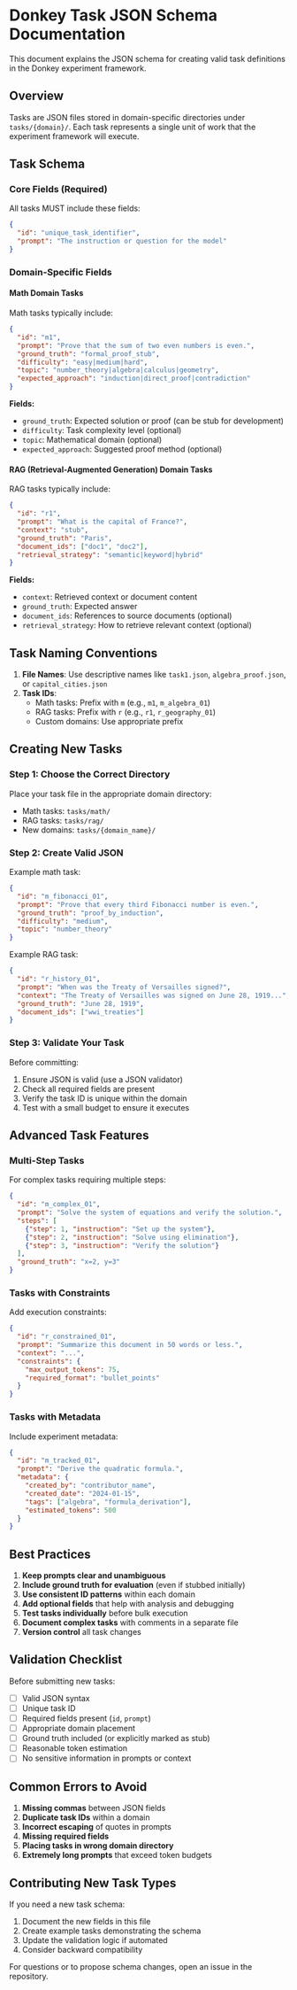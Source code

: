 # Donkey Task JSON Schema Documentation

This document explains the JSON schema for creating valid task definitions in the Donkey experiment framework.

## Overview

Tasks are JSON files stored in domain-specific directories under `tasks/{domain}/`. Each task represents a single unit of work that the experiment framework will execute.

## Task Schema

### Core Fields (Required)

All tasks MUST include these fields:

```json
{
  "id": "unique_task_identifier",
  "prompt": "The instruction or question for the model"
}
```

### Domain-Specific Fields

#### Math Domain Tasks

Math tasks typically include:

```json
{
  "id": "m1",
  "prompt": "Prove that the sum of two even numbers is even.",
  "ground_truth": "formal_proof_stub",
  "difficulty": "easy|medium|hard",
  "topic": "number_theory|algebra|calculus|geometry",
  "expected_approach": "induction|direct_proof|contradiction"
}
```

**Fields:**
- `ground_truth`: Expected solution or proof (can be stub for development)
- `difficulty`: Task complexity level (optional)
- `topic`: Mathematical domain (optional)
- `expected_approach`: Suggested proof method (optional)

#### RAG (Retrieval-Augmented Generation) Domain Tasks

RAG tasks typically include:

```json
{
  "id": "r1",
  "prompt": "What is the capital of France?",
  "context": "stub",
  "ground_truth": "Paris",
  "document_ids": ["doc1", "doc2"],
  "retrieval_strategy": "semantic|keyword|hybrid"
}
```

**Fields:**
- `context`: Retrieved context or document content
- `ground_truth`: Expected answer
- `document_ids`: References to source documents (optional)
- `retrieval_strategy`: How to retrieve relevant context (optional)

## Task Naming Conventions

1. **File Names**: Use descriptive names like `task1.json`, `algebra_proof.json`, or `capital_cities.json`
2. **Task IDs**: 
   - Math tasks: Prefix with `m` (e.g., `m1`, `m_algebra_01`)
   - RAG tasks: Prefix with `r` (e.g., `r1`, `r_geography_01`)
   - Custom domains: Use appropriate prefix

## Creating New Tasks

### Step 1: Choose the Correct Directory

Place your task file in the appropriate domain directory:
- Math tasks: `tasks/math/`
- RAG tasks: `tasks/rag/`
- New domains: `tasks/{domain_name}/`

### Step 2: Create Valid JSON

Example math task:
```json
{
  "id": "m_fibonacci_01",
  "prompt": "Prove that every third Fibonacci number is even.",
  "ground_truth": "proof_by_induction",
  "difficulty": "medium",
  "topic": "number_theory"
}
```

Example RAG task:
```json
{
  "id": "r_history_01",
  "prompt": "When was the Treaty of Versailles signed?",
  "context": "The Treaty of Versailles was signed on June 28, 1919...",
  "ground_truth": "June 28, 1919",
  "document_ids": ["wwi_treaties"]
}
```

### Step 3: Validate Your Task

Before committing:
1. Ensure JSON is valid (use a JSON validator)
2. Check all required fields are present
3. Verify the task ID is unique within the domain
4. Test with a small budget to ensure it executes

## Advanced Task Features

### Multi-Step Tasks

For complex tasks requiring multiple steps:

```json
{
  "id": "m_complex_01",
  "prompt": "Solve the system of equations and verify the solution.",
  "steps": [
    {"step": 1, "instruction": "Set up the system"},
    {"step": 2, "instruction": "Solve using elimination"},
    {"step": 3, "instruction": "Verify the solution"}
  ],
  "ground_truth": "x=2, y=3"
}
```

### Tasks with Constraints

Add execution constraints:

```json
{
  "id": "r_constrained_01",
  "prompt": "Summarize this document in 50 words or less.",
  "context": "...",
  "constraints": {
    "max_output_tokens": 75,
    "required_format": "bullet_points"
  }
}
```

### Tasks with Metadata

Include experiment metadata:

```json
{
  "id": "m_tracked_01",
  "prompt": "Derive the quadratic formula.",
  "metadata": {
    "created_by": "contributor_name",
    "created_date": "2024-01-15",
    "tags": ["algebra", "formula_derivation"],
    "estimated_tokens": 500
  }
}
```

## Best Practices

1. **Keep prompts clear and unambiguous**
2. **Include ground truth for evaluation** (even if stubbed initially)
3. **Use consistent ID patterns** within each domain
4. **Add optional fields** that help with analysis and debugging
5. **Test tasks individually** before bulk execution
6. **Document complex tasks** with comments in a separate file
7. **Version control** all task changes

## Validation Checklist

Before submitting new tasks:
- [ ] Valid JSON syntax
- [ ] Unique task ID
- [ ] Required fields present (`id`, `prompt`)
- [ ] Appropriate domain placement
- [ ] Ground truth included (or explicitly marked as stub)
- [ ] Reasonable token estimation
- [ ] No sensitive information in prompts or context

## Common Errors to Avoid

1. **Missing commas** between JSON fields
2. **Duplicate task IDs** within a domain
3. **Incorrect escaping** of quotes in prompts
4. **Missing required fields**
5. **Placing tasks in wrong domain directory**
6. **Extremely long prompts** that exceed token budgets

## Contributing New Task Types

If you need a new task schema:
1. Document the new fields in this file
2. Create example tasks demonstrating the schema
3. Update the validation logic if automated
4. Consider backward compatibility

For questions or to propose schema changes, open an issue in the repository.